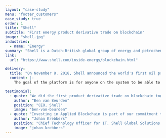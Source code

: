 ```yaml
---
layout: "case-study"
menu: "footer_customers"
case_study: true
order: 1
title: "Shell"
subtitle: "First energy product derivative trade on blockchain"
image: "shell.jpg"
industries:
  - name: "Energy"
summary: "Shell is a Dutch-British global group of energy and petrochemical companies."
link: 
  url: "https://www.shell.com/inside-energy/blockchain.html"

delivery:
  title: "On November 8, 2018, Shell announced the world's first oil product derivatives trade using blockchain technology developed with Applied Blockchain. The technology is currently being used within Shell, allowing the company’s various businesses to trade by seeing real time prices from its trading teams."
  content: |-
    The goal of the platform is for anyone on the system to be able to look at a particular energy product at any time and understand where it is being traded and at what price. This will allow trades to be executed more quickly and efficiently to manage their business needs and exposures as required" says Martin Ireland, GM Price Risk Management at Shell.

testimonial:
  - quote: "We did the first product derivative trade on blockchain together with our partner Applied Blockchain."
    author: "Ben van Beurden"
    position: "CEO, Shell"
    image: "ben-van-beurden"
  - quote: "Investing in Applied Blockchain is part of our commitment to use digitalisation to create value in our core business and develop new business models."
    author: "Johan Krebbers"
    position: "Chief Technology Officer for IT, Shell Global Solutions International"
    image: "johan-krebbers"
---
```

